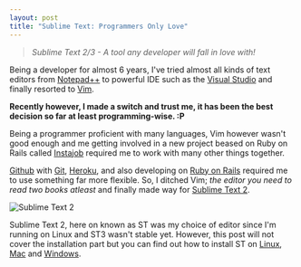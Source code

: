 ```yaml
---
layout: post
title: "Sublime Text: Programmers Only Love"
---
```


> *Sublime Text 2/3 - A tool any developer will fall in love with!*

Being a developer for almost 6 years, I've tried almost all kinds of text editors from [Notepad++][N++] to powerful IDE such as the [Visual Studio][VS] and finally resorted to [Vim][Vim].

**Recently however, I made a switch and trust me, it has been the best decision so far at least programming-wise. :P** 

Being a programmer proficient with many languages, Vim however wasn't good enough and me getting involved in a new project beased on Ruby on Rails called [Instajob][IJ] required me to work with many other things together.

[Github][GH] with [Git][Git], [Heroku][Heroku], and also developing on [Ruby on Rails][Rails] required me to use something far more flexible. So, I ditched Vim; *the editor you need to read two books atleast* and finally made way for [Sublime Text 2][ST2].

![Sublime Text 2](https://www.sublimetext.com/screenshots/alpha_goto_anything2_large.png)

Sublime Text 2, here on known as ST was my choice of editor since I'm running on Linux and ST3 wasn't stable yet. However, this post will not cover the installation part but you can find out how to install ST on [Linux][], [Mac][] and [Windows][]. 















[N++]: http://notepad-plus-plus.org/ "Notepad++"
[VS]: https://www.microsoft.com/visualstudio/eng "Visual Studio"
[Vim]: http://www.vim.org/ "Vim"
[IJ]: http://instajob.io/ "Instajob"
[GH]: https://github.com/ "Github"
[Git]: http://git-scm.com/ "Git"
[Heroku]: https://heroku.com/ "Heroku"
[Rails]: http://rubyonrails.org/ "Rails"
[ST2]: https://www.sublimetext.com/2 "Sublime Text 2"
[Linux]: http://www.codeproject.com/Articles/582849/InstallingplusSublimeplusTextplus2plusonplusLinuxp "Installing ST on Linux"
[Mac]: http://installfest.railsbridge.org/installfest/install_sublime_text_2_for_mac "Installing ST on Mac"
[Windows]: https://www.youtube.com/watch?v=KRnrovUSNtg "Installing ST on Windows"
